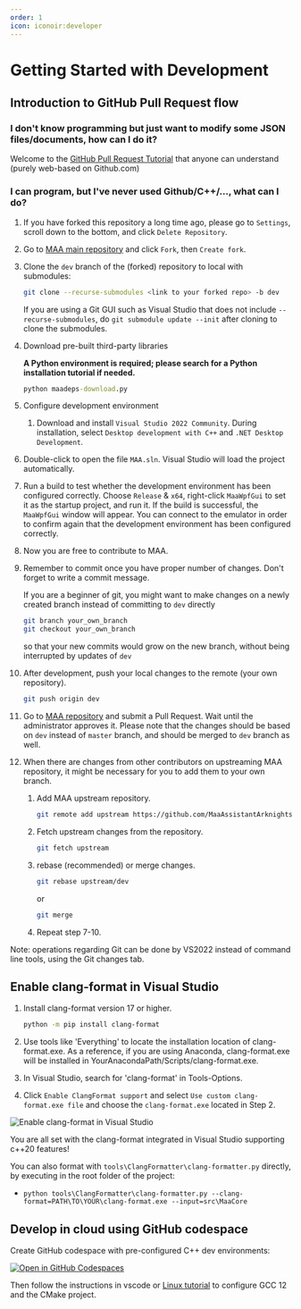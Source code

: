 ```yaml
---
order: 1
icon: iconoir:developer
---
```


# Getting Started with Development

## Introduction to GitHub Pull Request flow

### I don't know programming but just want to modify some JSON files/documents, how can I do it?

Welcome to the [GitHub Pull Request Tutorial](./pr-tutorial.md) that anyone can understand (purely web-based on Github.com)

### I can program, but I've never used Github/C++/..., what can I do?

1. If you have forked this repository a long time ago, please go to `Settings`, scroll down to the bottom, and click `Delete Repository`.
2. Go to [MAA main repository](https://github.com/MaaAssistantArknights/MaaAssistantArknights) and click `Fork`, then `Create fork`.
3. Clone the `dev` branch of the (forked) repository to local with submodules:

    ```bash
    git clone --recurse-submodules <link to your forked repo> -b dev
    ```

    If you are using a Git GUI such as Visual Studio that does not include `--recurse-submodules`, do `git submodule update --init` after cloning to clone the submodules.

4. Download pre-built third-party libraries

    **A Python environment is required; please search for a Python installation tutorial if needed.**

    ```cmd
    python maadeps-download.py
    ```

5. Configure development environment

    1. Download and install `Visual Studio 2022 Community`. During installation, select `Desktop development with C++` and `.NET Desktop Development`.

6. Double-click to open the file `MAA.sln`. Visual Studio will load the project automatically.
7. Run a build to test whether the development environment has been configured correctly. Choose `Release` & `x64`, right-click `MaaWpfGui` to set it as the startup project, and run it. If the build is successful, the `MaaWpfGui` window will appear. You can connect to the emulator in order to confirm again that the development environment has been configured correctly.
8. Now you are free to contribute to MAA.
9. Remember to commit once you have proper number of changes. Don't forget to write a commit message.

    If you are a beginner of git, you might want to make changes on a newly created branch instead of committing to `dev` directly

    ```bash
    git branch your_own_branch
    git checkout your_own_branch
    ```

    so that your new commits would grow on the new branch, without being interrupted by updates of `dev`

10. After development, push your local changes to the remote (your own repository).

    ```bash
    git push origin dev
    ```

11. Go to [MAA repository](https://github.com/MaaAssistantArknights/MaaAssistantArknights) and submit a Pull Request. Wait until the administrator approves it. Please note that the changes should be based on `dev` instead of `master` branch, and should be merged to `dev` branch as well.
12. When there are changes from other contributors on upstreaming MAA repository, it might be necessary for you to add them to your own branch.
    1. Add MAA upstream repository.

        ```bash
        git remote add upstream https://github.com/MaaAssistantArknights/MaaAssistantArknights.git
        ```

    2. Fetch upstream changes from the repository.

        ```bash
        git fetch upstream
        ```

    3. rebase (recommended) or merge changes.

        ```bash
        git rebase upstream/dev
        ```

        or

        ```bash
        git merge
        ```

    4. Repeat step 7-10.

Note: operations regarding Git can be done by VS2022 instead of command line tools, using the Git changes tab.

## Enable clang-format in Visual Studio

1. Install clang-format version 17 or higher.

    ```bash
    python -m pip install clang-format
    ```

2. Use tools like 'Everything' to locate the installation location of clang-format.exe. As a reference, if you are using Anaconda, clang-format.exe will be installed in YourAnacondaPath/Scripts/clang-format.exe.
3. In Visual Studio, search for 'clang-format' in Tools-Options.
4. Click `Enable ClangFormat support` and select `Use custom clang-format.exe file` and choose the `clang-format.exe` located in Step 2.

![Enable clang-format in Visual Studio](https://github.com/MaaAssistantArknights/MaaAssistantArknights/assets/18511905/23ab94dd-09da-4b88-8c62-6b5f9dfad1a2)

You are all set with the clang-format integrated in Visual Studio supporting c++20 features!

You can also format with `tools\ClangFormatter\clang-formatter.py` directly, by executing in the root folder of the project:

- `python tools\ClangFormatter\clang-formatter.py --clang-format=PATH\TO\YOUR\clang-format.exe --input=src\MaaCore`

## Develop in cloud using GitHub codespace

Create GitHub codespace with pre-configured C++ dev environments:

[![Open in GitHub Codespaces](https://github.com/codespaces/badge.svg?color=green)](https://codespaces.new/MaaAssistantArknights/MaaAssistantArknights)

Then follow the instructions in vscode or [Linux tutorial](./linux-tutorial.md) to configure GCC 12 and the CMake project.
